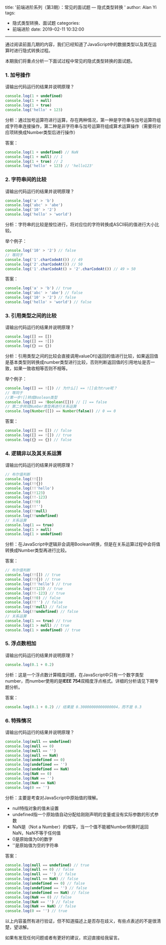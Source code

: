 title: '前端进阶系列（第3期）：常见的面试题 — 隐式类型转换 '
author: Alan Yi
tags:
  - 隐式类型转换、面试题
categories:
  - 前端进阶
date: 2019-02-11 10:32:00
---
通过阅读前面几期的内容，我们已经知道了JavaScript中的数据类型以及其在运算时进行隐式转换过程。

本期我们将重点分析一下面试过程中常见的隐式类型转换的面试题。

### 1. 加号操作

请输出代码运行的结果并说明原理？

```js
console.log(1 + undefined)
console.log(1 + null)
console.log(1 + true)
console.log('hello' + 123)
```

分析：通过加号运算符进行运算，存在两种情况，第一种是字符串与加号运算符组成字符串连接操作，第二种是非字符串与加号运算符组成算术运算操作（需要将对应项转换成Number类型后进行操作）

答案：

```js
console.log(1 + undefined) // NaN
console.log(1 + null) // 1
console.log(1 + true) // 2
console.log('hello' + 123) // 'hello123'
```

### 2. 字符串间的比较

请输出代码运行的结果并说明原理？

```js
console.log('a' > 'b')
console.log('abc' > 'abe')
console.log('10' > '2')
console.log('hello' > 'world')
```

分析：字符串的比较是按位进行，将对应位的字符转换成ASCII码的值进行大小比较。

举个例子：

```js
console.log('10' > '2') // false
// 等同于
console.log('1'.charCodeAt()) // 49
console.log('2'.charCodeAt()) // 50
console.log('1'.charCodeAt() > '2'.charCodeAt()) // 49 > 50 
```

答案：

```js
console.log('a' > 'b') // true
console.log('abc' > 'abe') // false
console.log('10' > '2') // false
console.log('hello' > 'world') // false
```

### 3. 引用类型之间的比较

请输出代码运行的结果并说明原理？


```js
console.log([] == [])
console.log([] == ![])
console.log({} == {})
```

分析：引用类型之间的比较会直接调用valueOf()返回的值进行比较，如果返回值是基本类型则转换成number类型进行比较，否则判断返回值的引用地址是否一致，如果一致收相等否则不相等。

举个例子：


```js
console.log([] == ![]) // 为什么[] == ![]会为true呢？
// 等同于
//第一步![]转成Boolean类型
console.log([] == !Boolean([])) // [] == false
// 第二步转成Number类型再进行关系运算
console.log(Number([]) == Number(false)) // 0 == 0
```


答案：

```js
console.log([] == []) // false
console.log([] == ![]) // true
console.log({} == {}) // false
```

### 4. 逻辑非以及其关系运算

请输出代码运行的结果并说明原理？


```js
// 布尔值判断
console.log(!![])
console.log(!!{})
console.log(!!'hello')
console.log(!!123)
console.log(!!-123)
console.log(!!0)
console.log(!!'')
console.log(!!null)
console.log(!!undefined)
// 关系运算
console.log(1 == true)
console.log(1 > null)
console.log(1 > undefined)
```

分析：在JavaScript中逻辑非会调用Boolean转换，但是在关系运算过程中会将值转换成Number类型再进行比较。

答案：

```js
// 布尔值判断
console.log(!![]) // true
console.log(!!{}) // true
console.log(!!'hello') // true
console.log(!!123) // true
console.log(!!-123) // true
console.log(!!0) // false
console.log(!!'') // false
console.log(!!null) // false
console.log(!!undefined) // false
// 关系运算
console.log(1 == true) // true
console.log(1 > null) // true
console.log(1 > undefined) // true
```

### 5. 浮点数相加

请输出代码运行的结果并说明原理？


```js
console.log(0.1 + 0.2)
```

分析：这是一个浮点数计算精度问题，在JavaScript中只有一个数字类型number，而number使用的是**IEEE 754**双精度浮点格式。详细的分析请见下期专题分析。


答案：

```js
console.log(0.1 + 0.2) // 结果是 0.30000000000000004，而不是 0.3
```

### 6. 特殊情况

请输出代码运行的结果并说明原理？

```js
console.log(null == undefined)
console.log(null == 0)
console.log(null == '')
console.log(null == NaN)
console.log(undefined == 0)
console.log(undefined == '')
console.log(undefined == NaN)
console.log(NaN == 0)
console.log(NaN == '')
console.log(NaN == NaN)
console.log(0 == '')
```

分析：主要是考查对JavaScript中原始值的理解。

- null特指对象的值未设置
- undefined指一个原始值自动分配给刚刚声明的变量或没有实际参数的形式参数
- NaN是（Not a Number）的缩写，当一个值不能被Number转换时返回NaN，NaN不等于任何值
- 0是原始值为0的数字
- ''是原始值为空的字符串

答案：

```js
console.log(null == undefined) // true
console.log(null == 0) // false
console.log(null == '') // false
console.log(null == NaN) // false
console.log(undefined == 0) // false
console.log(undefined == '') // false
console.log(undefined == NaN) // false
console.log(NaN == 0) // false
console.log(NaN == '') // false
console.log(NaN == NaN) // false
console.log(0 == '') // true
```

以上内容虽然有进行验证，但不知道描述上是否存在歧义，有些点表述的不是很清楚，望谅解。

如果有发现任何问题或者有更好的建议，欢迎直接给我留言。